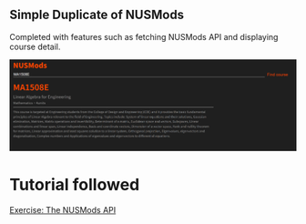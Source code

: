 ## Simple Duplicate of NUSMods

Completed with features such as fetching NUSMods API and displaying course detail.

![Preview](/script/pics/Preview.jpg)

# Tutorial followed

[Exercise: The NUSMods API](https://wiki.nushackers.org/orbital/readme/dom/nusmods-api#the-end-result)